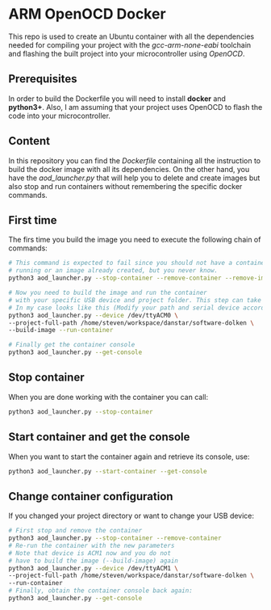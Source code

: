 # ARM OpenOCD Docker
This repo is used to create an Ubuntu container with all the dependencies needed for compiling your project with the *gcc-arm-none-eabi* toolchain and flashing the built project into your microcontroller using *OpenOCD*.

## Prerequisites
In order to build the Dockerfile you will need to install **docker** and **python3+**. Also, I am assuming that your project uses OpenOCD to flash the code into your microcontroller.

## Content
In this repository you can find the *Dockerfile* containing all the instruction to build the docker image with all its dependencies. On the other hand, you have the *aod_launcher.py* that will help you to delete and create images but also stop and run containers without remembering the specific docker commands.

## First time
The firs time you build the image you need to execute the following chain of commands:
```sh
# This command is expected to fail since you should not have a container
# running or an image already created, but you never know.
python3 aod_launcher.py --stop-container --remove-container --remove-image

# Now you need to build the image and run the container
# with your specific USB device and project folder. This step can take several minutes.
# In my case looks like this (Modify your path and serial device accordingly):
python3 aod_launcher.py --device /dev/ttyACM0 \
--project-full-path /home/steven/workspace/danstar/software-dolken \
--build-image --run-container

# Finally get the container console
python3 aod_launcher.py --get-console
```

## Stop container
When you are done working with the container you can call:
```sh
python3 aod_launcher.py --stop-container
```

## Start container and get the console
When you want to start the container again and retrieve its console, use:
```sh
python3 aod_launcher.py --start-container --get-console
```

## Change container configuration
If you changed your project directory or want to change your USB device:
```sh
# First stop and remove the container
python3 aod_launcher.py --stop-container --remove-container
# Re-run the container with the new parameters
# Note that device is ACM1 now and you do not
# have to build the image (--build-image) again
python3 aod_launcher.py --device /dev/ttyACM1 \
--project-full-path /home/steven/workspace/danstar/software-dolken \
--run-container
# Finally, obtain the container console back again:
python3 aod_launcher.py --get-console
```
